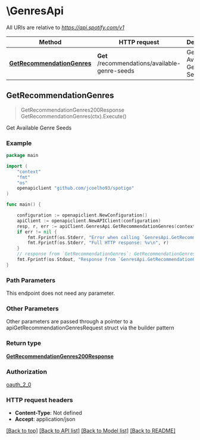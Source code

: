 # \GenresApi

All URIs are relative to *https://api.spotify.com/v1*

Method | HTTP request | Description
------------- | ------------- | -------------
[**GetRecommendationGenres**](GenresApi.md#GetRecommendationGenres) | **Get** /recommendations/available-genre-seeds | Get Available Genre Seeds



## GetRecommendationGenres

> GetRecommendationGenres200Response GetRecommendationGenres(ctx).Execute()

Get Available Genre Seeds



### Example

```go
package main

import (
    "context"
    "fmt"
    "os"
    openapiclient "github.com/jcoelho93/spotigo"
)

func main() {

    configuration := openapiclient.NewConfiguration()
    apiClient := openapiclient.NewAPIClient(configuration)
    resp, r, err := apiClient.GenresApi.GetRecommendationGenres(context.Background()).Execute()
    if err != nil {
        fmt.Fprintf(os.Stderr, "Error when calling `GenresApi.GetRecommendationGenres``: %v\n", err)
        fmt.Fprintf(os.Stderr, "Full HTTP response: %v\n", r)
    }
    // response from `GetRecommendationGenres`: GetRecommendationGenres200Response
    fmt.Fprintf(os.Stdout, "Response from `GenresApi.GetRecommendationGenres`: %v\n", resp)
}
```

### Path Parameters

This endpoint does not need any parameter.

### Other Parameters

Other parameters are passed through a pointer to a apiGetRecommendationGenresRequest struct via the builder pattern


### Return type

[**GetRecommendationGenres200Response**](GetRecommendationGenres200Response.md)

### Authorization

[oauth_2_0](../README.md#oauth_2_0)

### HTTP request headers

- **Content-Type**: Not defined
- **Accept**: application/json

[[Back to top]](#) [[Back to API list]](../README.md#documentation-for-api-endpoints)
[[Back to Model list]](../README.md#documentation-for-models)
[[Back to README]](../README.md)

